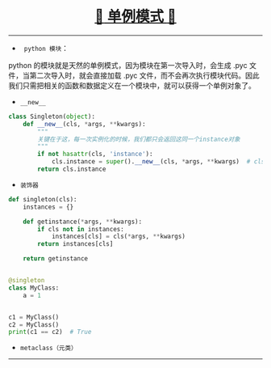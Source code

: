 [<h1 align = "center">:rocket: 单例模式 :facepunch:</h1>][1]

---
- ` python 模块`：

python 的模块就是天然的单例模式，因为模块在第一次导入时，会生成 .pyc 文件，当第二次导入时，就会直接加载 .pyc 文件，而不会再次执行模块代码。因此我们只需把相关的函数和数据定义在一个模块中，就可以获得一个单例对象了。

- `__new__`
```python
class Singleton(object):
    def __new__(cls, *args, **kwargs):
        """
        关键在于这，每一次实例化的时候，我们都只会返回这同一个instance对象
        """
        if not hasattr(cls, 'instance'):
            cls.instance = super().__new__(cls, *args, **kwargs)  # cls.instance = super(Singleton, cls).__new__(cls, *args, **kwargs)
        return cls.instance
```

- `装饰器`
```python
def singleton(cls):
    instances = {}

    def getinstance(*args, **kwargs):
        if cls not in instances:
            instances[cls] = cls(*args, **kwargs)
        return instances[cls]

    return getinstance


@singleton
class MyClass:
    a = 1


c1 = MyClass()
c2 = MyClass()
print(c1 == c2)  # True

```

- `metaclass（元类）`

---
[1]: https://www.cnblogs.com/guomeina/p/7687012.html
